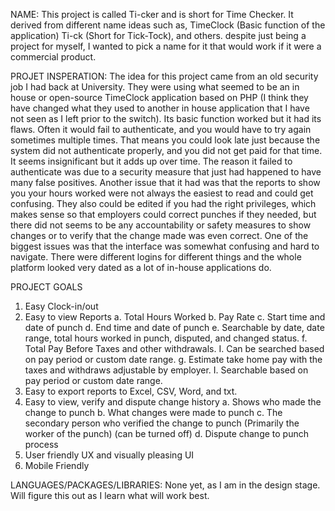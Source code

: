 NAME:
This project is called Ti-cker and is short for Time Checker. It derived from different name ideas such as, TimeClock (Basic function of the application) Ti-ck (Short for Tick-Tock), and others. despite just being a project for myself, I wanted to pick a name for it that would work if it were a commercial product.

PROJET INSPERATION:
The idea for this project came from an old security job I had back at University. They were using what seemed to be an in house or open-source TimeClock application based on PHP (I think they have changed what they used to another in house application that I have not seen as I left prior to the switch). Its basic function worked but it had its flaws. Often it would fail to authenticate, and you would have to try again sometimes multiple times. That means you could look late just because the system did not authenticate properly, and you did not get paid for that time. It seems insignificant but it adds up over time. The reason it failed to authenticate was due to a security measure that just had happened to have many false positives. Another issue that it had was that the reports to show you your hours worked were not always the easiest to read and could get confusing. They also could be edited if you had the right privileges, which makes sense so that employers could correct punches if they needed, but there did not seems to be any accountability or safety measures to show changes or to verify that the change made was even correct. One of the biggest issues was that the interface was somewhat confusing and hard to navigate. There were different logins for different things and the whole platform looked very dated as a lot of in-house applications do.

PROJECT GOALS
1. Easy Clock-in/out
2. Easy to view Reports
   a. Total Hours Worked
   b. Pay Rate
   c. Start time and date of punch
   d. End time and date of punch
   e. Searchable by date, date range, total hours worked in punch, disputed, and changed status.
   f. Total Pay Before Taxes and other withdrawals.
      I. Can be searched based on pay period or custom date range.
   g. Estimate take home pay with the taxes and withdraws adjustable by employer.
      I. Searchable based on pay period or custom date range.
3. Easy to export reports to Excel, CSV, Word, and txt.
4. Easy to view, verify and dispute change history
   a. Shows who made the change to punch
   b. What changes were made to punch
   c. The secondary person who verified the change to punch (Primarily the worker of the punch) (can be turned off)
   d. Dispute change to punch process
5. User friendly UX and visually pleasing UI
6. Mobile Friendly

LANGUAGES/PACKAGES/LIBRARIES:
None yet, as I am in the design stage. Will figure this out as I learn what will work best.

